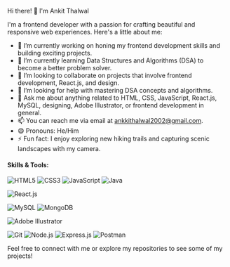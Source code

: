  Hi there! 👋 I'm Ankit Thalwal

I'm a frontend developer with a passion for crafting beautiful and responsive web experiences. Here's a little about me:

- 🔭 I’m currently working on honing my frontend development skills and building exciting projects.
- 🌱 I’m currently learning Data Structures and Algorithms (DSA) to become a better problem solver.
- 👯 I’m looking to collaborate on projects that involve frontend development, React.js, and design.
- 🤔 I’m looking for help with mastering DSA concepts and algorithms.
- 💬 Ask me about anything related to HTML, CSS, JavaScript, React.js, MySQL, designing, Adobe Illustrator, or frontend development in general.
- 📫 You can reach me via email at ankkithalwal2002@gmail.com.
- 😄 Pronouns: He/Him
- ⚡ Fun fact: I enjoy exploring new hiking trails and capturing scenic landscapes with my camera.

#### Skills & Tools:

<!-- Languages -->
<p align="left">
  <img src="https://img.shields.io/badge/HTML5-E34F26?logo=html5&logoColor=white" alt="HTML5" />
  <img src="https://img.shields.io/badge/CSS3-1572B6?logo=css3&logoColor=white" alt="CSS3" />
  <img src="https://img.shields.io/badge/JavaScript-F7DF1E?logo=javascript&logoColor=black" alt="JavaScript" />
  <img src="https://img.shields.io/badge/Java-007396?logo=java&logoColor=white" alt="Java" />
</p>

<!-- Frameworks/Libraries -->
<p align="left">
  <img src="https://img.shields.io/badge/React-61DAFB?logo=react&logoColor=white" alt="React.js" />
</p>

<!-- Databases -->
<p align="left">
  <img src="https://img.shields.io/badge/MySQL-4479A1?logo=mysql&logoColor=white" alt="MySQL" />
  <img src="https://img.shields.io/badge/MongoDB-47A248?logo=mongodb&logoColor=white" alt="MongoDB" />
</p>

<!-- Design Tools -->
<p align="left">
  <img src="https://img.shields.io/badge/Adobe Illustrator-FF9A00?logo=adobeillustrator&logoColor=white" alt="Adobe Illustrator" />
</p>

<!-- Development Tools -->
<p align="left">
  <img src="https://img.shields.io/badge/Git-F05032?logo=git&logoColor=white" alt="Git" />
  <img src="https://img.shields.io/badge/Node.js-339933?logo=node.js&logoColor=white" alt="Node.js" />
  <img src="https://img.shields.io/badge/Express.js-000000?logo=express&logoColor=white" alt="Express.js" />
  <img src="https://img.shields.io/badge/Postman-FF6C37?logo=postman&logoColor=white" alt="Postman" />
</p>

Feel free to connect with me or explore my repositories to see some of my projects!


